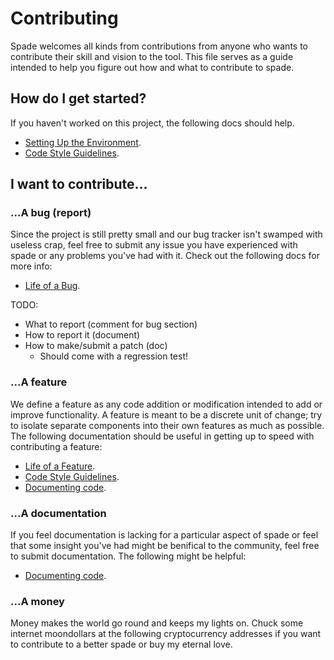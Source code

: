 # Contributing
Spade welcomes all kinds from contributions from anyone who wants to
contribute their skill and vision to the tool.  This file serves as a guide
intended to help you figure out how and what to contribute to spade.

## How do I get started?
If you haven't worked on this project, the following docs should help.
  * [Setting Up the Environment](docs/env_setup.md).
  * [Code Style Guidelines](docs/styleguide.md).

## I want to contribute...

### ...A bug (report)
Since the project is still pretty small and our bug tracker isn't swamped with
useless crap, feel free to submit any issue you have experienced with spade or
any problems you've had with it.  Check out the following docs for more info:
  * [Life of a Bug](docs/life_of_a_bug.md).

TODO:
  * What to report (comment for bug section)
  * How to report it (document)
  * How to make/submit a patch (doc)
    * Should come with a regression test!

### ...A feature
We define a feature as any code addition or modification intended to add or
improve functionality.  A feature is meant to be a discrete unit of change; try
to isolate separate components into their own features as much as possible.
The following documentation should be useful in getting up to speed with
contributing a feature:
  * [Life of a Feature](docs/life_of_a_feature.md).
  * [Code Style Guidelines](docs/styleguide.md).
  * [Documenting code](docs/documenting_code.md).

### ...A documentation
If you feel documentation is lacking for a particular aspect of spade or feel
that some insight you've had might be benifical to the community, feel free to
submit documentation.  The following might be helpful:
  * [Documenting code](docs/documenting_code.md).

### ...A money
Money makes the world go round and keeps my lights on.  Chuck some internet
moondollars at the following cryptocurrency addresses if you want to contribute
to a better spade or buy my eternal love.
